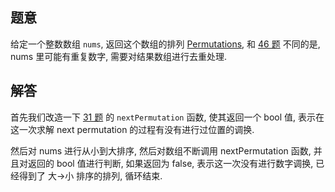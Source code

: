 ## 题意

给定一个整数数组 `nums`, 返回这个数组的排列 [Permutations](https://en.wikipedia.org/wiki/Permutation), 和 [46 题](https://leetcode150.xhu.me/46) 不同的是, nums 里可能有重复数字, 需要对结果数组进行去重处理.

## 解答

首先我们改造一下 [31 题](https://leetcode150.xhu.me/31) 的 `nextPermutation` 函数, 使其返回一个 bool 值, 表示在这一次求解 next permutation 的过程有没有进行过位置的调换.

然后对 nums 进行从小到大排序, 然后对数组不断调用 nextPermutation 函数, 并且对返回的 bool 值进行判断, 如果返回为 false, 表示这一次没有进行数字调换, 已经得到了 大->小 排序的排列, 循环结束.
